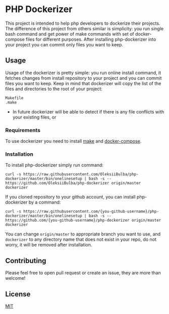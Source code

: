 # PHP Dockerizer

This project is intended to help php developers to dockerize their projects. The difference of this project from 
others similar is simplicity: you run single bash command and get power of make commands with set of docker-compose
files for different purposes. After installing php-dockerizer into your project you can commit only files you want
to keep.

## Usage

Usage of the dockerizer is pretty simple: you run online install command, it fetches changes from install repository to your project and you can commit files you want to keep.
Keep in mind that dockerizer will copy the list of the files and directories to the root of your project:
```text
Makefile
.make
```
* In future dockerizer will be able to detect if there is any file conflicts with your existing files, or 

### Requirements

To use dockerizer you need to install [make](https://www.gnu.org/software/make/) and [docker-compose](https://docs.docker.com/compose/install/).

### Installation

To install php-dockerizer simply run command:
```shell
curl -s https://raw.githubusercontent.com/OleksiiBulba/php-dockerizer/master/bin/onelinesetup | bash -s -- https://github.com/OleksiiBulba/php-dockerizer origin/master dockerizer
```

If you cloned repository to your github account, you can install php-dockerizer by a command:
```shell
curl -s https://raw.githubusercontent.com/{you-github-username}/php-dockerizer/master/bin/onelinesetup | bash -s -- https://github.com/{you-github-username}/php-dockerizer origin/master dockerizer
```

You can change `origin/master` to appropriate branch you want to use, and `dockerizer` to any directory name that does not exist in your repo, do not worry, it will be removed after installation.

## Contributing

Please feel free to open pull request or create an issue, they are more than welcome!

## License

[MIT](https://opensource.org/licenses/MIT)